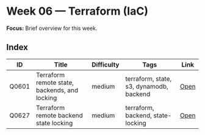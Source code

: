 # Week 06 — Terraform (IaC)

**Focus:** Brief overview for this week.

## Index
| ID | Title | Difficulty | Tags | Link |
|---|---|---|---|---|
| Q0601 | Terraform remote state, backends, and locking | medium | terraform, state, s3, dynamodb, backend | [Open](questions/Q0601-terraform-state-backends-locking.md) |
| Q0627 | Terraform remote backend state locking | medium | terraform, backend, state-locking | [Open](questions/Q0627-terraform-remote-backend-state-locking.md) |
